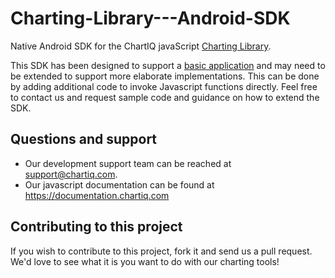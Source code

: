 # Charting-Library---Android-SDK
Native Android SDK for the ChartIQ javaScript [Charting Library](https://documentation.chartiq.com).

This SDK has been designed to support a [basic application](https://github.com/ChartIQ/Charting-Library---Android-Sample-App) and may need to be extended to support more elaborate implementations. This can be done by adding additional code to invoke Javascript functions directly. Feel free to contact us and request sample code and guidance on how to extend the SDK.

## Questions and support

- Our development support team can be reached at [support@chartiq.com](mailto:support@chartiq.com).
- Our javascript documentation can be found at https://documentation.chartiq.com

## Contributing to this project

If you wish to contribute to this project, fork it and send us a pull request.
We'd love to see what it is you want to do with our charting tools!
